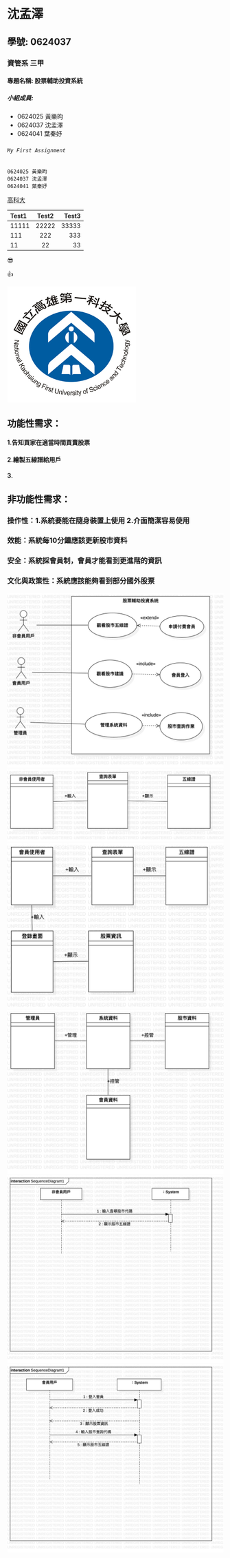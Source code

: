# 沈孟澤

## 學號: 0624037

### 資管系 三甲

#### 專題名稱: 股票輔助投資系統

##### 小組成員:

* 0624025 黃樂昀
* 0624037 沈孟澤
* 0624041 葉秦妤
 
###### `My First Assignment`

```
0624025 黃樂昀
0624037 沈孟澤
0624041 葉秦妤
```

[高科大](https://www.nkust.edu.tw/)


| Test1 | Test2 | Test3 |
|:------|:-----:|------:|
| 11111 | 22222 | 33333 |
| 111 | 222 | 333 |
| 11 | 22 | 33 |


:sunglasses:

:thumbsup:

![NKFUST](nkfust.jpg "第一科大")

## 功能性需求：
#### 1.告知買家在適當時間買賣股票
#### 2.繪製五線譜給用戶
#### 3.
## 非功能性需求：
### 操作性：1.系統要能在隨身裝置上使用 2.介面簡潔容易使用
### 效能：系統每10分鐘應該更新股市資料
### 安全：系統採會員制，會員才能看到更進階的資訊
### 文化與政策性：系統應該能夠看到部分國外股票

![diagram](案例圖.jpg)
![1](非會員案例圖.jpg)
![2](會員案例圖.jpg)
![3](管理員案例圖.jpg)
![1_1](非會員系統循序圖.jpg)
![1_2](會員系統循序圖.jpg)


